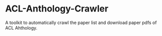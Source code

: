 # ACL-Anthology-Crawler
A toolkit to automatically crawl the paper list and download paper pdfs of ACL Ahthology.
